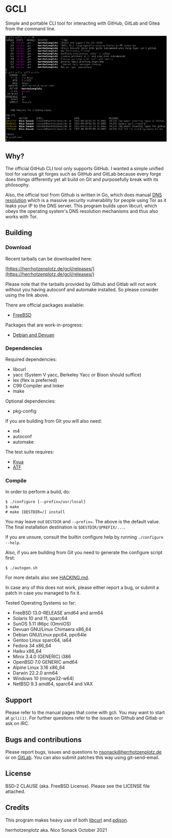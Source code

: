 # GCLI

Simple and portable CLI tool for interacting with GitHub, GitLab and
Gitea from the command line.

![](docs/screenshot-03.png)

## Why?

The official GitHub CLI tool only supports GitHub. I wanted a simple
unified tool for various git forges such as GitHub and GitLab because
every forge does things differently yet all build on Git and
purposefully break with its philosophy.

Also, the official tool from Github is written in Go, which does
manual [DNS
resolution](https://github.com/golang/go/blob/master/src/net/dnsclient_unix.go#L49)
which is a massive security vulnerability for people using Tor as it
leaks your IP to the DNS server. This program builds upon libcurl,
which obeys the operating system's DNS resolution mechanisms and thus
also works with Tor.

## Building

### Download

Recent tarballs can be downloaded here:

[https://herrhotzenplotz.de/gcli/releases/](https://herrhotzenplotz.de/gcli/releases/)

Please note that the tarballs provided by Github and Gitlab will not
work without you having autoconf and automake installed. So please
consider using the link above.

There are official packages available:

- [FreeBSD](https://freshports.org/devel/gcli)

Packages that are work-in-progress:

- [Debian and Devuan](https://herrhotzenplotz.de/gcli/pkg/Debian)

### Dependencies

Required dependencies:
- libcurl
- yacc (System V yacc, Berkeley Yacc or Bison should suffice)
- lex (flex is preferred)
- C99 Compiler and linker
- make

Optional dependencies:
- pkg-config

If you are building from Git you will also need:
- m4
- autoconf
- automake

The test suite requires:
- [Kyua](https://github.com/jmmv/kyua)
- [ATF](https://github.com/jmmv/atf)

### Compile
In order to perform a build, do:
```console
$ ./configure [--prefix=/usr/local]
$ make
# make [DESTDIR=/] install
```

You may leave out `DESTDIR` and `--prefix=`. The above is the default
value. The final installation destination is `$DESTDIR/$PREFIX/...`.

If you are unsure, consult the builtin configure help by running
`./configure --help`.

Also, if you are building from Git you need to generate the configure script
first:
```console
$ ./autogen.sh
```

For more details also see [HACKING.md](HACKING.md).

In case any of this does not work, please either report a bug, or
submit a patch in case you managed to fix it.

Tested Operating Systems so far:
- FreeBSD 13.0-RELEASE amd64 and arm64
- Solaris 10 and 11, sparc64
- SunOS 5.11 i86pc (OmniOS)
- Devuan GNU/Linux Chimaera x86_64
- Debian GNU/Linux ppc64, ppc64le
- Gentoo Linux sparc64, ia64
- Fedora 34 x86_64
- Haiku x86_64
- Minix 3.4.0 (GENERIC) i386
- OpenBSD 7.0 GENERIC amd64
- Alpine Linux 3.16 x86_64
- Darwin 22.2.0 arm64
- Windows 10 (mingw32-w64)
- NetBSD 9.3 amd64, sparc64 and VAX

## Support

Please refer to the manual pages that come with gcli. You may want to
start at `gcli(1)`. For further questions refer to the issues on
Github and Gitlab or ask on IRC.

## Bugs and contributions

Please report bugs, issues and questions to nsonack@herrhotzenplotz.de
or on [GitLab](https://gitlab.com/herrhotzenplotz/gcli). You can also
submit patches this way using git-send-email.

## License

BSD-2 CLAUSE (aka. FreeBSD License). Please see the LICENSE file
attached.

## Credits

This program makes heavy use of both [libcurl](https://curl.haxx.se/)
and [pdjson](https://github.com/skeeto/pdjson).

herrhotzenplotz aka. Nico Sonack
October 2021
